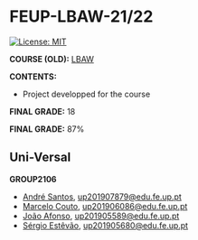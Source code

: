 # FEUP-LBAW-21/22
[![License: MIT](https://img.shields.io/badge/License-MIT-yellow.svg)](https://opensource.org/licenses/MIT)

**COURSE (OLD):** [LBAW](https://sigarra.up.pt/feup/pt/ucurr_geral.ficha_uc_view?pv_ocorrencia_id=484433)

**CONTENTS:** 
- Project developped for the course

**FINAL GRADE:** 18

**FINAL GRADE:** 87%


## Uni-Versal

**GROUP2106**

* [André Santos](https://github.com/andrelds11), up201907879@edu.fe.up.pt
* [Marcelo Couto](https://github.com/marhcouto), up201906086@edu.fe.up.pt
* [João Afonso](https://github.com/JoaoMIEIC), up201905589@edu.fe.up.pt
* [Sérgio Estêvão](https://github.com/SergioEstevao11), up201905680@edu.fe.up.pt
